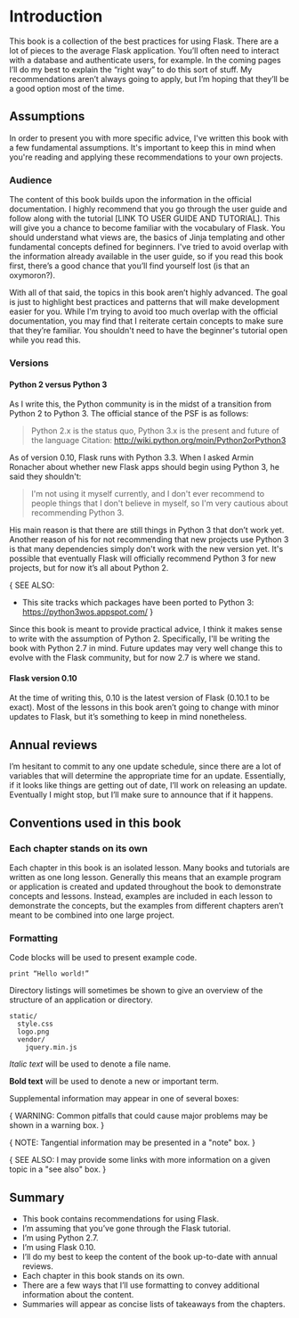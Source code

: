 # Introduction

This book is a collection of the best practices for using Flask. There are a lot of pieces to the average Flask application. You’ll often need to interact with a database and authenticate users, for example. In the coming pages I’ll do my best to explain the “right way” to do this sort of stuff. My recommendations aren’t always going to apply, but I’m hoping that they’ll be a good option most of the time.

## Assumptions

In order to present you with more specific advice, I've written this book with a few fundamental assumptions. It's important to keep this in mind when you're reading and applying these recommendations to your own projects.

### Audience

The content of this book builds upon the information in the official documentation. I highly recommend that you go through the user guide and follow along with the tutorial [LINK TO USER GUIDE AND TUTORIAL]. This will give you a chance to become familiar with the vocabulary of Flask. You should understand what views are, the basics of Jinja templating and other fundamental concepts defined for beginners. I've tried to avoid overlap with the information already available in the user guide, so if you read this book first, there’s a good chance that you’ll find yourself lost (is that an oxymoron?).

With all of that said, the topics in this book aren’t highly advanced. The goal is just to highlight best practices and patterns that will make development easier for you. While I'm trying to avoid too much overlap with the official documentation, you may find that I reiterate certain concepts to make sure that they’re familiar. You shouldn't need to have the beginner's tutorial open while you read this.

### Versions

#### Python 2 versus Python 3

As I write this, the Python community is in the midst of a transition from Python 2 to Python 3. The official stance of the PSF is as follows:

> Python 2.x is the status quo, Python 3.x is the present and future of the language
> Citation: http://wiki.python.org/moin/Python2orPython3

As of version 0.10, Flask runs with Python 3.3. When I asked Armin Ronacher about whether new Flask apps should begin using Python 3, he said they shouldn't:

> I'm not using it myself currently, and I don't ever recommend to people things that I don't believe in myself, so I'm very cautious about recommending Python 3.

His main reason is that there are still things in Python 3 that don’t work yet. Another reason of his for not recommending that new projects use Python 3 is that many dependencies simply don't work with the new version yet. It's possible that eventually Flask will officially recommend Python 3 for new projects, but for now it’s all about Python 2.

{ SEE ALSO:
* This site tracks which packages have been ported to Python 3: https://python3wos.appspot.com/ }

Since this book is meant to provide practical advice, I think it makes sense to write with the assumption of Python 2. Specifically, I'll be writing the book with Python 2.7 in mind. Future updates may very well change this to evolve with the Flask community, but for now 2.7 is where we stand.

#### Flask version 0.10

At the time of writing this, 0.10 is the latest version of Flask (0.10.1 to be exact). Most of the lessons in this book aren’t going to change with minor updates to Flask, but it’s something to keep in mind nonetheless.

## Annual reviews

I’m hesitant to commit to any one update schedule, since there are a lot of variables that will determine the appropriate time for an update. Essentially, if it looks like things are getting out of date, I’ll work on releasing an update. Eventually I might stop, but I’ll make sure to announce that if it happens.

## Conventions used in this book

### Each chapter stands on its own

Each chapter in this book is an isolated lesson. Many books and tutorials are written as one long lesson. Generally this means that an example program or application is created and updated throughout the book to demonstrate concepts and lessons. Instead, examples are included in each lesson to demonstrate the concepts, but the examples from different chapters aren’t meant to be combined into one large project.

### Formatting

Code blocks will be used to present example code. 

```
print “Hello world!” 
```

Directory listings will sometimes be shown to give an overview of the structure of an application or directory.

```
static/
  style.css
  logo.png
  vendor/
    jquery.min.js
```

*Italic text* will be used to denote a file name.

**Bold text** will be used to denote a new or important term.

Supplemental information may appear in one of several boxes:

{ WARNING: Common pitfalls that could cause major problems may be shown in a warning box. }

{ NOTE: Tangential information may be presented in a "note" box. }

{ SEE ALSO: I may provide some links with more information on a given topic in a "see also" box. }

## Summary

* This book contains recommendations for using Flask.
* I’m assuming that you’ve gone through the Flask tutorial.
* I’m using Python 2.7.
* I’m using Flask 0.10.
* I’ll do my best to keep the content of the book up-to-date with annual reviews.
* Each chapter in this book stands on its own.
* There are a few ways that I’ll use formatting to convey additional information about the content.
* Summaries will appear as concise lists of takeaways from the chapters.